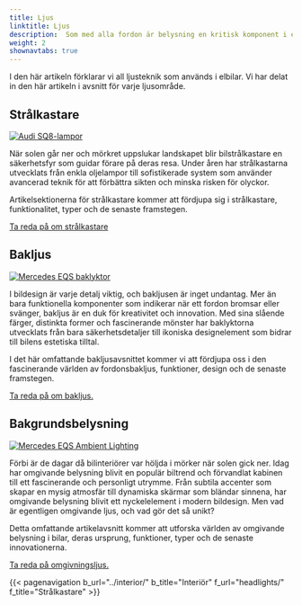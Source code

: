 ```yaml
---
title: Ljus
linktitle: Ljus
description:  Som med alla fordon är belysning en kritisk komponent i elbilar och många tillverkare har utrustat sina elbilar med avancerad ljusteknik.
weight: 2
shownavtabs: true
---
```

<!-- markdownlint-disable MD033 -->

I den här artikeln förklarar vi all ljusteknik som används i elbilar. Vi har delat in den här artikeln i avsnitt för varje ljusområde.

## Strålkastare

<figur>
      <a href="headlights/">
      <img src="https://media.evkx.net/multimedia/technology/lights/audisq8lights_st.jpg" alt="Audi SQ8-lampor" title="Audi SQ8-lampor" class="img-fluid">
      </a>
</figur>

När solen går ner och mörkret uppslukar landskapet blir bilstrålkastare en säkerhetsfyr som guidar förare på deras resa. Under åren har strålkastarna utvecklats från enkla oljelampor till sofistikerade system som använder avancerad teknik för att förbättra sikten och minska risken för olyckor.

Artikelsektionerna för strålkastare kommer att fördjupa sig i strålkastare, funktionalitet, typer och de senaste framstegen.

[Ta reda på om strålkastare](headlights/)

## Bakljus

<figur>
      <a href="rearlights/">
      <img src="https://media.evkx.net/multimedia/technology/lights/rearlights/eqsrearlights_st.jpg" alt="Mercedes EQS baklyktor" title="Mercedes EQS baklyktor" class="img-fluid" >
      </a>
</figur>

I bildesign är varje detalj viktig, och bakljusen är inget undantag. Mer än bara funktionella komponenter som indikerar när ett fordon bromsar eller svänger, bakljus är en duk för kreativitet och innovation. Med sina slående färger, distinkta former och fascinerande mönster har baklyktorna utvecklats från bara säkerhetsdetaljer till ikoniska designelement som bidrar till bilens estetiska tilltal.

I det här omfattande bakljusavsnittet kommer vi att fördjupa oss i den fascinerande världen av fordonsbakljus, funktioner, design och de senaste framstegen.

[Ta reda på om bakljus.](rearlights/)

## Bakgrundsbelysning

<figur>
      <a href="ambientlighting/">
      <img src="https://media.evkx.net/multimedia/technology/lights/ambientlighting/mercedeseqsambientlighting_1_st.jpg" alt="Mercedes EQS Ambient Lighting" title="Mercedes EQS Ambient Lighting" class="img-fluid" >
      </a>
</figur>

Förbi är de dagar då bilinteriörer var höljda i mörker när solen gick ner. Idag har omgivande belysning blivit en populär biltrend och förvandlat kabinen till ett fascinerande och personligt utrymme. Från subtila accenter som skapar en mysig atmosfär till dynamiska skärmar som bländar sinnena, har omgivande belysning blivit ett nyckelelement i modern bildesign. Men vad är egentligen omgivande ljus, och vad gör det så unikt?

   Detta omfattande artikelavsnitt kommer att utforska världen av omgivande belysning i bilar, deras ursprung, funktioner, typer och de senaste innovationerna.

[Ta reda på omgivningsljus.](ambientlighting/)

{{< pagenavigation b_url="../interior/" b_title="Interiör" f_url="headlights/" f_title="Strålkastare" >}}
